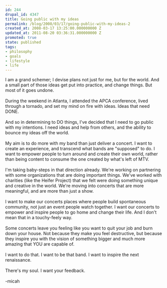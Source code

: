 ```yaml
---
id: 244
drupal_id: 4347
title: Going public with my ideas
permalink: /blog/2008/03/17/going-public-with-my-ideas-2
created_at: 2008-03-17 13:25:00.000000000 Z
updated_at: 2011-08-20 03:36:31.000000000 Z
promoted: true
state: published
tags:
- philosophy
- goals
- lifestyle
- life
---
```

I am a grand schemer; I devise plans not just for me, but for the world. And a small part of those ideas get put into practice, and change things. But most of it goes undone.<br /><br />During the weekend in Atlanta, I attended the APCA conference, lived through a tornado, and set my mind on fire with ideas. Ideas that need DONE.<br /><br />And so in determining to DO things, I've decided that I need to go public with my intentions. I need ideas and help from others, and the ability to bounce my ideas off the world.<br /><br />My aim is to do more with my band than just deliver a concert. I want to create an experience, and transcend what bands are "supposed" to do. I want to empower people to turn around and create their own world, rather than being content to consume the one created by what's left of MTV.<br /><br />I'm taking baby-steps in that direction already. We're working on partnering with some organizations that are doing important things. We've worked with charities (like the Heifer Project) that we felt were doing something unique and creative in the world. We're moving into concerts that are more meaningful, and are more than just a show.<br /><br />I want to make our concerts places where people build spontaneous community, not just an event people watch together. I want our concerts to empower and inspire people to go home and change their life. And I don't mean that in a touchy-feely way.<br /><br />Some concerts leave you feeling like you want to quit your job and burn down your house. Not because they make you feel destructive, but because they inspire you with the vision of something bigger and much more amazing that YOU are capable of.<br /><br />I want to do that. I want to be that band. I want to inspire the next renaissance.<br /><br />There's my soul. I want your feedback.<br /><br />-micah

